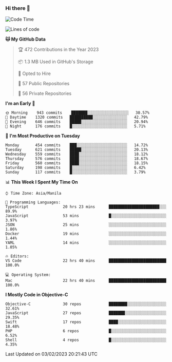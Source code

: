 ### Hi there 👋

<!--START_SECTION:waka-->
![Code Time](http://img.shields.io/badge/Code%20Time-3%2C601%20hrs%205%20mins-blue)

![Lines of code](https://img.shields.io/badge/From%20Hello%20World%20I%27ve%20Written-2%20Million%20lines%20of%20code-blue)

**🐱 My GitHub Data** 

> 🏆 472 Contributions in the Year 2023
 > 
> 📦 1.3 MB Used in GitHub's Storage 
 > 
> 💼 Opted to Hire
 > 
> 📜 57 Public Repositories 
 > 
> 🔑 56 Private Repositories  
 > 
**I'm an Early 🐤** 

```text
🌞 Morning    943 commits    ███████░░░░░░░░░░░░░░░░░░   30.57% 
🌆 Daytime    1320 commits   ██████████░░░░░░░░░░░░░░░   42.79% 
🌃 Evening    646 commits    █████░░░░░░░░░░░░░░░░░░░░   20.94% 
🌙 Night      176 commits    █░░░░░░░░░░░░░░░░░░░░░░░░   5.71%

```
📅 **I'm Most Productive on Tuesday** 

```text
Monday       454 commits    ███░░░░░░░░░░░░░░░░░░░░░░   14.72% 
Tuesday      621 commits    █████░░░░░░░░░░░░░░░░░░░░   20.13% 
Wednesday    559 commits    ████░░░░░░░░░░░░░░░░░░░░░   18.12% 
Thursday     576 commits    ████░░░░░░░░░░░░░░░░░░░░░   18.67% 
Friday       560 commits    ████░░░░░░░░░░░░░░░░░░░░░   18.15% 
Saturday     198 commits    █░░░░░░░░░░░░░░░░░░░░░░░░   6.42% 
Sunday       117 commits    █░░░░░░░░░░░░░░░░░░░░░░░░   3.79%

```


📊 **This Week I Spent My Time On** 

```text
⌚︎ Time Zone: Asia/Manila

💬 Programming Languages: 
TypeScript               20 hrs 23 mins      ██████████████████████░░░   89.9% 
JavaScript               53 mins             █░░░░░░░░░░░░░░░░░░░░░░░░   3.97% 
JSON                     25 mins             ░░░░░░░░░░░░░░░░░░░░░░░░░   1.86% 
Docker                   19 mins             ░░░░░░░░░░░░░░░░░░░░░░░░░   1.44% 
YAML                     14 mins             ░░░░░░░░░░░░░░░░░░░░░░░░░   1.05%

🔥 Editors: 
VS Code                  22 hrs 40 mins      █████████████████████████   100.0%

💻 Operating System: 
Mac                      22 hrs 40 mins      █████████████████████████   100.0%

```

**I Mostly Code in Objective-C** 

```text
Objective-C              30 repos            ████████░░░░░░░░░░░░░░░░░   32.61% 
JavaScript               27 repos            ███████░░░░░░░░░░░░░░░░░░   29.35% 
Swift                    17 repos            ████░░░░░░░░░░░░░░░░░░░░░   18.48% 
PHP                      6 repos             █░░░░░░░░░░░░░░░░░░░░░░░░   6.52% 
Shell                    4 repos             █░░░░░░░░░░░░░░░░░░░░░░░░   4.35%

```



 Last Updated on 03/02/2023 20:21:43 UTC
<!--END_SECTION:waka-->


<!--
**rad182/rad182** is a ✨ _special_ ✨ repository because its `README.md` (this file) appears on your GitHub profile.

Here are some ideas to get you started:

- 🔭 I’m currently working on ...
- 🌱 I’m currently learning ...
- 👯 I’m looking to collaborate on ...
- 🤔 I’m looking for help with ...
- 💬 Ask me about ...
- 📫 How to reach me: ...
- 😄 Pronouns: ...
- ⚡ Fun fact: ...
-->
